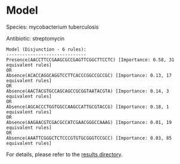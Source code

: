 
# Model

Species: mycobacterium tuberculosis

Antibiotic: streptomycin

```
Model (Disjunction - 6 rules):
------------------------------
Presence(AACCTTCCGAAGCGCCGAGTTCGGCTTCCTC) [Importance: 0.58, 31 equivalent rules]
OR
Absence(ACACCAGGCAGGTCCTTCACCCGGCCGCCGC) [Importance: 0.13, 17 equivalent rules]
OR
Absence(AACTACGTGCCAGCAGCCGCGGTAATACGTA) [Importance: 0.14, 3 equivalent rules]
OR
Absence(AGCACCCTGGTGGCCAAGCCATTGCGTACCG) [Importance: 0.18, 1 equivalent rules]
OR
Absence(AAGAACGTCGACGCCATCGAACGGGCCAAAG) [Importance: 0.01, 19 equivalent rules]
OR
Absence(AAATTCGGGCTCTCCCGTGTGCGGGTCCGCC) [Importance: 0.03, 85 equivalent rules]

```

For details, please refer to the [results directory](../../../../../results/scm_b/mycobacterium+tuberculosis/streptomycin/repeat_8/).

